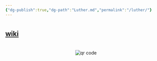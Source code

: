 ```yaml
---
{"dg-publish":true,"dg-path":"Luther.md","permalink":"/luther/"}
---
```


# 


## [wiki](https://www.wikiwand.com/hu/Luther_M%C3%A1rton)
#
<p style="text-align: center;"><img src="https://chart.googleapis.com/chart?cht=qr&chl=https://notes.andrasdenes.com/luther&chs=180x180&choe=UTF-8&chld=L|2" alt="qr code"></p>

